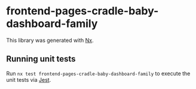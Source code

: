 # frontend-pages-cradle-baby-dashboard-family

This library was generated with [Nx](https://nx.dev).

## Running unit tests

Run `nx test frontend-pages-cradle-baby-dashboard-family` to execute the unit tests via [Jest](https://jestjs.io).
